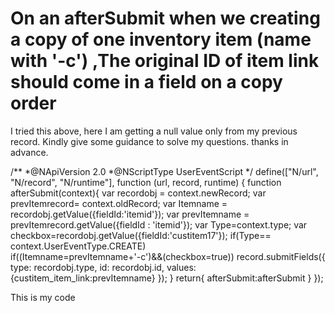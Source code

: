 
# On an afterSubmit when we creating a copy of one inventory item (name with '-c') ,The original ID of item link should come in a field on a copy order

I tried this above, here I am getting a null value only from my previous record.
Kindly give some guidance to solve my questions.
thanks in advance.


/**
*@NApiVersion 2.0
*@NScriptType UserEventScript
*/
define(["N/url", "N/record", "N/runtime"], function (url, record, runtime) {
    function afterSubmit(context){
        var recordobj = context.newRecord;
        var prevItemrecord= context.oldRecord;
        var Itemname = recordobj.getValue({fieldId:'itemid'});
        var prevItemname = prevItemrecord.getValue({fieldId : 'itemid'});
        var Type=context.type;
        var checkbox=recordobj.getValue({fieldId:'custitem17'});
        if(Type== context.UserEventType.CREATE)      
        if((Itemname=prevItemname+'-c')&&(checkbox=true))
          record.submitFields({
              type: recordobj.type,
              id: recordobj.id,
              values:{custitem_item_link:prevItemname}
    });
}
    return{
        afterSubmit:afterSubmit
        } 
});



This is my code

        